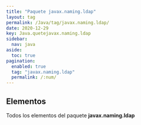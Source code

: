 ```yaml
---
title: "Paquete javax.naming.ldap"
layout: tag
permalink: /Java/tag/javax.naming.ldap/
date: 2020-12-29
key: Java.quetejavax.naming.ldap
sidebar: 
  nav: java
aside: 
  toc: true
pagination: 
  enabled: true
  tag: "javax.naming.ldap"
  permalink: /:num/
---
```


<h2>Elementos</h2>
Todos los elementos del paquete <strong>javax.naming.ldap</strong>

